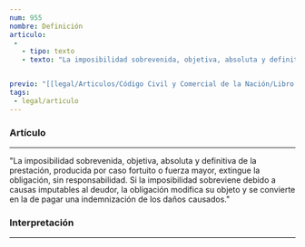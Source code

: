 ```yaml
---
num: 955
nombre: Definición
articulo: 
 - 
   - tipo: texto
   - texto: "La imposibilidad sobrevenida, objetiva, absoluta y definitiva de la prestación, producida por caso fortuito o fuerza mayor, extingue la obligación, sin responsabilidad. Si la imposibilidad sobreviene debido a causas imputables al deudor, la obligación modifica su objeto y se convierte en la de pagar una indemnización de los daños causados."


previo: "[[legal/Articulos/Código Civil y Comercial de la Nación/Libro Tercero/Título 1/Capítulo 5/Sección 6/Sección 6, Imposibilidad de cumplimiento.md|Sección 6, Imposibilidad de cumplimiento]]"
tags: 
 - legal/articulo
---
```

### Artículo
---
"La imposibilidad sobrevenida, objetiva, absoluta y definitiva de la prestación, producida por caso fortuito o fuerza mayor, extingue la obligación, sin responsabilidad. Si la imposibilidad sobreviene debido a causas imputables al deudor, la obligación modifica su objeto y se convierte en la de pagar una indemnización de los daños causados."

### Interpretación
---
